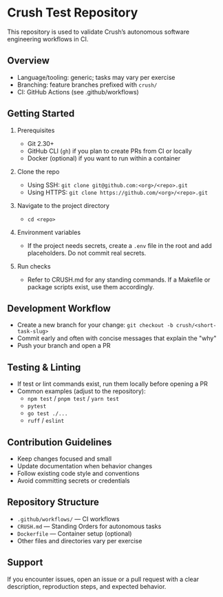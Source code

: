 # Crush Test Repository

This repository is used to validate Crush’s autonomous software engineering workflows in CI.

## Overview
- Language/tooling: generic; tasks may vary per exercise
- Branching: feature branches prefixed with `crush/`
- CI: GitHub Actions (see .github/workflows)

## Getting Started
1. Prerequisites
   - Git 2.30+
   - GitHub CLI (`gh`) if you plan to create PRs from CI or locally
   - Docker (optional) if you want to run within a container

2. Clone the repo
   - Using SSH: `git clone git@github.com:<org>/<repo>.git`
   - Using HTTPS: `git clone https://github.com/<org>/<repo>.git`

3. Navigate to the project directory
   - `cd <repo>`

4. Environment variables
   - If the project needs secrets, create a `.env` file in the root and add placeholders. Do not commit real secrets.

5. Run checks
   - Refer to CRUSH.md for any standing commands. If a Makefile or package scripts exist, use them accordingly.

## Development Workflow
- Create a new branch for your change: `git checkout -b crush/<short-task-slug>`
- Commit early and often with concise messages that explain the "why"
- Push your branch and open a PR

## Testing & Linting
- If test or lint commands exist, run them locally before opening a PR
- Common examples (adjust to the repository):
  - `npm test` / `pnpm test` / `yarn test`
  - `pytest`
  - `go test ./...`
  - `ruff` / `eslint`

## Contribution Guidelines
- Keep changes focused and small
- Update documentation when behavior changes
- Follow existing code style and conventions
- Avoid committing secrets or credentials

## Repository Structure
- `.github/workflows/` — CI workflows
- `CRUSH.md` — Standing Orders for autonomous tasks
- `Dockerfile` — Container setup (optional)
- Other files and directories vary per exercise

## Support
If you encounter issues, open an issue or a pull request with a clear description, reproduction steps, and expected behavior.
